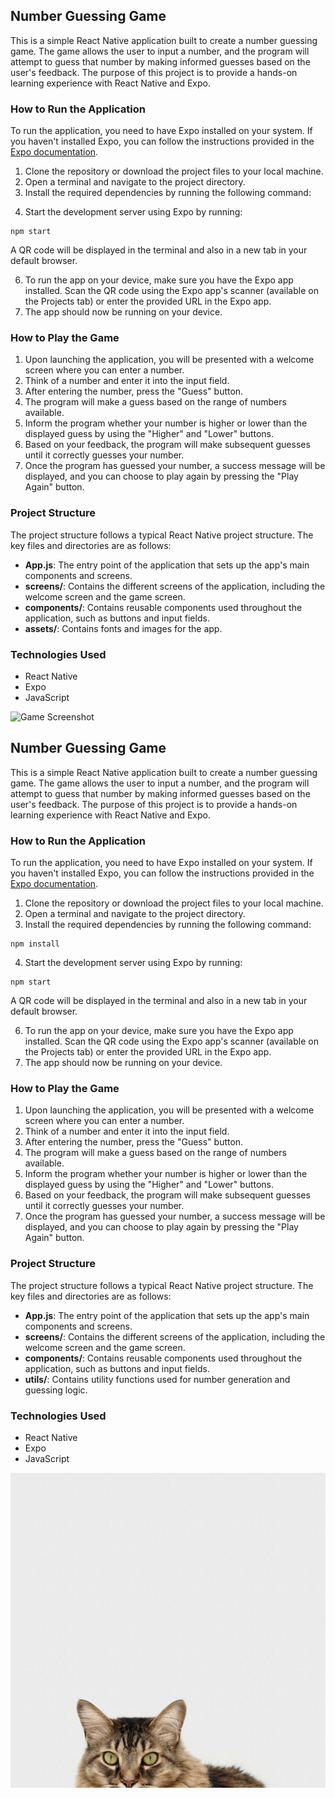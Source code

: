 <h2>Number Guessing Game</h2>
<p>This is a simple React Native application built to create a number guessing game. The game allows the user to input a number, and the program will attempt to guess that number by making informed guesses based on the user's feedback. The purpose of this project is to provide a hands-on learning experience with React Native and Expo.</p>

<h3>How to Run the Application</h3>
<p>To run the application, you need to have Expo installed on your system. If you haven't installed Expo, you can follow the instructions provided in the <a href="https://docs.expo.io/get-started/installation/">Expo documentation</a>.</p>
<ol>
  <li>Clone the repository or download the project files to your local machine.</li>
  <li>Open a terminal and navigate to the project directory.</li>
  <li>Install the required dependencies by running the following command:</li>
</ol>
<ol start="4">
  <li>Start the development server using Expo by running:</li>
</ol>
<pre><code>npm start</code></pre>
<p>A QR code will be displayed in the terminal and also in a new tab in your default browser.</p>
<ol start="6">
  <li>To run the app on your device, make sure you have the Expo app installed. Scan the QR code using the Expo app's scanner (available on the Projects tab) or enter the provided URL in the Expo app.</li>
  <li>The app should now be running on your device.</li>
</ol>
<h3>How to Play the Game</h3>
<ol>
  <li>Upon launching the application, you will be presented with a welcome screen where you can enter a number.</li>
  <li>Think of a number and enter it into the input field.</li>
  <li>After entering the number, press the "Guess" button.</li>
  <li>The program will make a guess based on the range of numbers available.</li>
  <li>Inform the program whether your number is higher or lower than the displayed guess by using the "Higher" and "Lower" buttons.</li>
  <li>Based on your feedback, the program will make subsequent guesses until it correctly guesses your number.</li>
  <li>Once the program has guessed your number, a success message will be displayed, and you can choose to play again by pressing the "Play Again" button.</li>
</ol>
<h3>Project Structure</h3>
<p>The project structure follows a typical React Native project structure. The key files and directories are as follows:</p>
<ul>
  <li><strong>App.js</strong>: The entry point of the application that sets up the app's main components and screens.</li>
  <li><strong>screens/</strong>: Contains the different screens of the application, including the welcome screen and the game screen.</li>
  <li><strong>components/</strong>: Contains reusable components used throughout the application, such as buttons and input fields.</li>
  <li><strong>assets/</strong>: Contains fonts and images for the app.</li>
</ul>
<h3>Technologies Used</h3>
<ul>
  <li>React Native</li>
  <li>Expo</li>
  <li>JavaScript</li>
</ul>

![Game Screenshot](../assets/images/cat1.jpg)

## Number Guessing Game

This is a simple React Native application built to create a number guessing game. The game allows the user to input a number, and the program will attempt to guess that number by making informed guesses based on the user's feedback. The purpose of this project is to provide a hands-on learning experience with React Native and Expo.

### How to Run the Application

To run the application, you need to have Expo installed on your system. If you haven't installed Expo, you can follow the instructions provided in the [Expo documentation](https://docs.expo.io/get-started/installation/).

1. Clone the repository or download the project files to your local machine.
2. Open a terminal and navigate to the project directory.
3. Install the required dependencies by running the following command:

<pre><code>npm install</code></pre>

4. Start the development server using Expo by running:

<pre><code>npm start</code></pre>

A QR code will be displayed in the terminal and also in a new tab in your default browser.

6. To run the app on your device, make sure you have the Expo app installed. Scan the QR code using the Expo app's scanner (available on the Projects tab) or enter the provided URL in the Expo app.
7. The app should now be running on your device.

### How to Play the Game

1. Upon launching the application, you will be presented with a welcome screen where you can enter a number.
2. Think of a number and enter it into the input field.
3. After entering the number, press the "Guess" button.
4. The program will make a guess based on the range of numbers available.
5. Inform the program whether your number is higher or lower than the displayed guess by using the "Higher" and "Lower" buttons.
6. Based on your feedback, the program will make subsequent guesses until it correctly guesses your number.
7. Once the program has guessed your number, a success message will be displayed, and you can choose to play again by pressing the "Play Again" button.

### Project Structure

The project structure follows a typical React Native project structure. The key files and directories are as follows:

- **App.js**: The entry point of the application that sets up the app's main components and screens.
- **screens/**: Contains the different screens of the application, including the welcome screen and the game screen.
- **components/**: Contains reusable components used throughout the application, such as buttons and input fields.
- **utils/**: Contains utility functions used for number generation and guessing logic.

### Technologies Used

- React Native
- Expo
- JavaScript

![Game Screenshot](assets/images/cat1.jpg)
